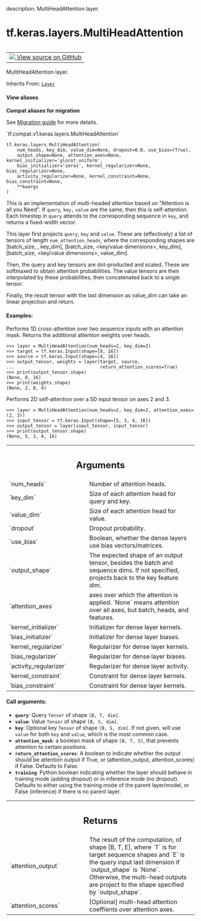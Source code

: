 description: MultiHeadAttention layer.

<div itemscope itemtype="http://developers.google.com/ReferenceObject">
<meta itemprop="name" content="tf.keras.layers.MultiHeadAttention" />
<meta itemprop="path" content="Stable" />
<meta itemprop="property" content="__init__"/>
<meta itemprop="property" content="__new__"/>
</div>

# tf.keras.layers.MultiHeadAttention

<!-- Insert buttons and diff -->

<table class="tfo-notebook-buttons tfo-api nocontent" align="left">
<td>
  <a target="_blank" href="https://github.com/tensorflow/tensorflow/blob/r2.4/tensorflow/python/keras/layers/multi_head_attention.py#L126-L479">
    <img src="https://www.tensorflow.org/images/GitHub-Mark-32px.png" />
    View source on GitHub
  </a>
</td>
</table>



MultiHeadAttention layer.

Inherits From: [`Layer`](../../../tf/keras/layers/Layer.md)

<section class="expandable">
  <h4 class="showalways">View aliases</h4>
  <p>
<b>Compat aliases for migration</b>
<p>See
<a href="https://www.tensorflow.org/guide/migrate">Migration guide</a> for
more details.</p>
<p>`tf.compat.v1.keras.layers.MultiHeadAttention`</p>
</p>
</section>

<pre class="devsite-click-to-copy prettyprint lang-py tfo-signature-link">
<code>tf.keras.layers.MultiHeadAttention(
    num_heads, key_dim, value_dim=None, dropout=0.0, use_bias=(True),
    output_shape=None, attention_axes=None, kernel_initializer='glorot_uniform',
    bias_initializer='zeros', kernel_regularizer=None, bias_regularizer=None,
    activity_regularizer=None, kernel_constraint=None, bias_constraint=None,
    **kwargs
)
</code></pre>



<!-- Placeholder for "Used in" -->

This is an implementation of multi-headed attention based on "Attention
is all you Need". If `query`, `key,` `value` are the same, then
this is self-attention. Each timestep in `query` attends to the
corresponding sequence in `key`, and returns a fixed-width vector.

This layer first projects `query`, `key` and `value`. These are
(effectively) a list of tensors of length `num_attention_heads`, where the
corresponding shapes are [batch_size, <query dimensions>, key_dim],
[batch_size, <key/value dimensions>, key_dim],
[batch_size, <key/value dimensions>, value_dim].

Then, the query and key tensors are dot-producted and scaled. These are
softmaxed to obtain attention probabilities. The value tensors are then
interpolated by these probabilities, then concatenated back to a single
tensor.

Finally, the result tensor with the last dimension as value_dim can take an
linear projection and return.

#### Examples:



Performs 1D cross-attention over two sequence inputs with an attention mask.
Returns the additional attention weights over heads.

```
>>> layer = MultiHeadAttention(num_heads=2, key_dim=2)
>>> target = tf.keras.Input(shape=[8, 16])
>>> source = tf.keras.Input(shape=[4, 16])
>>> output_tensor, weights = layer(target, source,
...                                return_attention_scores=True)
>>> print(output_tensor.shape)
(None, 8, 16)
>>> print(weights.shape)
(None, 2, 8, 4)
```

Performs 2D self-attention over a 5D input tensor on axes 2 and 3.

```
>>> layer = MultiHeadAttention(num_heads=2, key_dim=2, attention_axes=(2, 3))
>>> input_tensor = tf.keras.Input(shape=[5, 3, 4, 16])
>>> output_tensor = layer(input_tensor, input_tensor)
>>> print(output_tensor.shape)
(None, 5, 3, 4, 16)
```

<!-- Tabular view -->
 <table class="responsive fixed orange">
<colgroup><col width="214px"><col></colgroup>
<tr><th colspan="2"><h2 class="add-link">Arguments</h2></th></tr>

<tr>
<td>
`num_heads`
</td>
<td>
Number of attention heads.
</td>
</tr><tr>
<td>
`key_dim`
</td>
<td>
Size of each attention head for query and key.
</td>
</tr><tr>
<td>
`value_dim`
</td>
<td>
Size of each attention head for value.
</td>
</tr><tr>
<td>
`dropout`
</td>
<td>
Dropout probability.
</td>
</tr><tr>
<td>
`use_bias`
</td>
<td>
Boolean, whether the dense layers use bias vectors/matrices.
</td>
</tr><tr>
<td>
`output_shape`
</td>
<td>
The expected shape of an output tensor, besides the batch and
sequence dims. If not specified, projects back to the key feature dim.
</td>
</tr><tr>
<td>
`attention_axes`
</td>
<td>
axes over which the attention is applied. `None` means
attention over all axes, but batch, heads, and features.
</td>
</tr><tr>
<td>
`kernel_initializer`
</td>
<td>
Initializer for dense layer kernels.
</td>
</tr><tr>
<td>
`bias_initializer`
</td>
<td>
Initializer for dense layer biases.
</td>
</tr><tr>
<td>
`kernel_regularizer`
</td>
<td>
Regularizer for dense layer kernels.
</td>
</tr><tr>
<td>
`bias_regularizer`
</td>
<td>
Regularizer for dense layer biases.
</td>
</tr><tr>
<td>
`activity_regularizer`
</td>
<td>
Regularizer for dense layer activity.
</td>
</tr><tr>
<td>
`kernel_constraint`
</td>
<td>
Constraint for dense layer kernels.
</td>
</tr><tr>
<td>
`bias_constraint`
</td>
<td>
Constraint for dense layer kernels.
</td>
</tr>
</table>



#### Call arguments:


* <b>`query`</b>: Query `Tensor` of shape `[B, T, dim]`.
* <b>`value`</b>: Value `Tensor` of shape `[B, S, dim]`.
* <b>`key`</b>: Optional key `Tensor` of shape `[B, S, dim]`. If not given, will use
  `value` for both `key` and `value`, which is the most common case.
* <b>`attention_mask`</b>: a boolean mask of shape `[B, T, S]`, that prevents
  attention to certain positions.
* <b>`return_attention_scores`</b>: A boolean to indicate whether the output should
  be attention output if True, or (attention_output, attention_scores) if
  False. Defaults to False.
* <b>`training`</b>: Python boolean indicating whether the layer should behave in
  training mode (adding dropout) or in inference mode (no dropout).
  Defaults to either using the training mode of the parent layer/model,
  or False (inference) if there is no parent layer.


<!-- Tabular view -->
 <table class="responsive fixed orange">
<colgroup><col width="214px"><col></colgroup>
<tr><th colspan="2"><h2 class="add-link">Returns</h2></th></tr>

<tr>
<td>
`attention_output`
</td>
<td>
The result of the computation, of shape [B, T, E],
where `T` is for target sequence shapes and `E` is the query input last
dimension if `output_shape` is `None`. Otherwise, the multi-head outputs
are project to the shape specified by `output_shape`.
</td>
</tr><tr>
<td>
`attention_scores`
</td>
<td>
[Optional] multi-head attention coeffients over
attention axes.
</td>
</tr>
</table>



